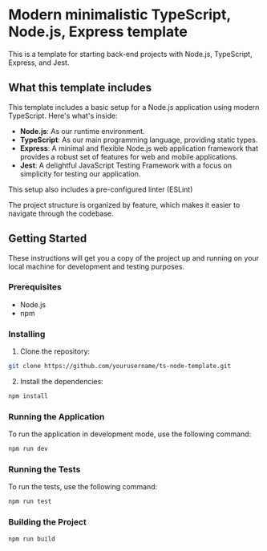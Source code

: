 # Modern minimalistic TypeScript, Node.js, Express template

This is a template for starting back-end projects with Node.js, TypeScript, Express, and Jest.

## What this template includes 

This template includes a basic setup for a Node.js application using modern TypeScript. Here's what's inside:

- **Node.js**: As our runtime environment.
- **TypeScript**: As our main programming language, providing static types.
- **Express**: A minimal and flexible Node.js web application framework that provides a robust set of features for web and mobile applications.
- **Jest**: A delightful JavaScript Testing Framework with a focus on simplicity for testing our application.

This setup also includes a pre-configured linter (ESLint)

The project structure is organized by feature, which makes it easier to navigate through the codebase.

## Getting Started

These instructions will get you a copy of the project up and running on your local machine for development and testing purposes.

### Prerequisites

- Node.js
- npm

### Installing

1. Clone the repository:
```sh
git clone https://github.com/yourusername/ts-node-template.git
```

2. Install the dependencies:
```sh
npm install
```

### Running the Application

To run the application in development mode, use the following command:
```sh
npm run dev
```

### Running the Tests
To run the tests, use the following command:
```sh
npm run test
```

### Building the Project
```sh
npm run build
```
